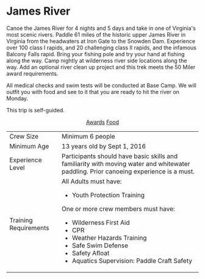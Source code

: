 <h1>James River</h1>
		<p>Canoe the James River for 4 nights and 5 days and take in one of Virginia's most scenic rivers. Paddle 61 miles of the historic upper James River in Virginia from the headwaters at Iron Gate to the Snowden Dam. Experience over 100 class I rapids, and 20 challenging class II rapids, and the infamous Balcony Falls rapid. Bring your fishing pole and try your hand at fishing along the way. Camp nightly at wilderness river side locations along the way. Add an optional river clean up project and this trek meets the 50 Miler award requirements.</p>
		<p>All medical checks and swim tests will be conducted at Base Camp. We will outfit you with food and see to it that you are ready to hit the river on Monday.</p>
		<p>This trip is self-guided.</p>
		<p style="text-align: center;"><a class="ghastly-button" href="#awards">Awards</a> <a class="ghastly-button" href="#food">Food</a></p>
		<table class="table neg-leek">
			<tbody>
				<tr>
					<td>Crew Size</td>
					<td>Minimum 6 people</td>
				</tr>
				<tr>
					<td>Minimum Age</td>
					<td>13 years old by Sept 1, 2016</td>
				</tr>
				<tr>
					<td>Experience Level</td>
					<td>Participants should have basic skills and familiarity with moving water and whitewater paddling. Prior canoeing experience is a must.</td>
				</tr>
				<tr>
					<td>Training Requirements</td>
					<td class="trek-leek">All Adults must have:
						<ul>
						  <li>Youth Protection Training</li>
						</ul>
						One or more crew members must have:
						<ul>
						  <li>Wilderness First Aid</li>
						  <li>CPR</li>
						  <li>Weather Hazards Training</li>
						  <li>Safe Swim Defense</li>
						  <li>Safety Afloat</li>
						  <li>Aquatics Supervision: Paddle Craft Safety</li>
						</ul>
					</td>
				</tr>
			</tbody>
		</table>
